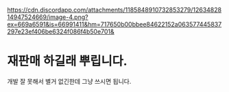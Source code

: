 https://cdn.discordapp.com/attachments/1185848910732853279/1263482814947524669/image-4.png?ex=669a6591&is=66991411&hm=717650b00bbee84622152a063577445837297e23ef406be6324f086f4b50e701&

# 재판매 하길래 뿌립니다.

개발 잘 못해서 별거 없긴한데 그냥 쓰시면 됩니다.
